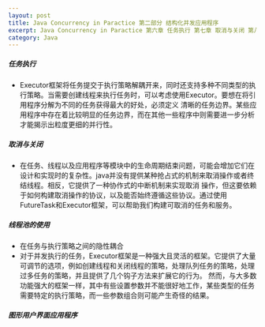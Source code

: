 ```yaml
---
layout: post
title: Java Concurrency in Paractice 第二部分 结构化并发应用程序
excerpt: Java Concurrency in Paractice 第六章 任务执行 第七章 取消与关闭 第八章 线程池的使用 第九章 图形用户界面应用程序
category: Java
---
```


##### 任务执行

- Executor框架将任务提交于执行策略解耦开来，同时还支持多种不同类型的执行策略。当需要创建线程来执行任务时，可以考虑使用Executor。要想在将引用程序分解为不同的任务获得最大的好处，必须定义
  清晰的任务边界。某些应用程序中存在着比较明显的任务边界，而在其他一些程序中则需要进一步分析才能揭示出粒度更细的并行性。

##### 取消与关闭

-  在任务、线程以及应用程序等模块中的生命周期结束问题，可能会增加它们在设计和实现时的复杂性。java并没有提供某种抢占式的机制来取消操作或者终结线程。相反，它提供了一种协作式的中断机制来实现取消
   操作，但这要依赖于如何构建取消操作的协议，以及能否始终遵循这些协议。通过使用FutureTask和Executor框架，可以帮助我们构建可取消的任务和服务。


##### 线程池的使用

- 在任务与执行策略之间的隐性耦合
- 对于并发执行的任务，Executor框架是一种强大且灵活的框架。它提供了大量可调节的选项，例如创建线程和关闭线程的策略，处理队列任务的策略，处理过多任务的策略，并且提供了几个钩子方法来扩展它的行为。
  然而，与大多数功能强大的框架一样，其中有些设置参数并不能很好地工作，某些类型的任务需要特定的执行策略，而一些参数组合则可能产生奇怪的结果。


##### 图形用户界面应用程序
